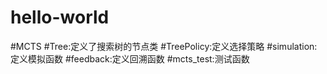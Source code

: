 # hello-world
#MCTS
#Tree:定义了搜索树的节点类
#TreePolicy:定义选择策略
#simulation:定义模拟函数
#feedback:定义回溯函数
#mcts_test:测试函数
